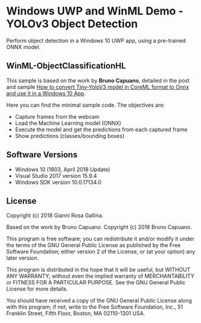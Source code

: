 # Windows UWP and WinML Demo - YOLOv3 Object Detection

Perform object detection in a Windows 10 UWP app, using a pre-trained ONNX model.

## WinML-ObjectClassificationHL

This sample is based on the work by **Bruno Capuano**, detailed in the post and sample [How to convert Tiny-YoloV3 model in CoreML format to Onnx and use it in a Windows 10 App](https://elbruno.com/2018/07/10/winml-how-to-convert-tiny-yolov3-model-in-coreml-format-to-onnx-and-use-it-in-a-windows10-app/).

Here you can find the minimal sample code. The objectives are:

- Capture frames from the webcam
- Load the Machine Learning model (ONNX)
- Execute the model and get the predictions from each captured frame
- Show predictions (classes/bounding boxes)

## Software Versions

- Windows 10 (1803, April 2018 Update)
- Visual Studio 2017 version 15.9.4
- Windows SDK version 10.0.17134.0

## License

Copyright (c) 2018 Gianni Rosa Gallina.

Based on the work by Bruno Capuano.
Copyright (c) 2018 Bruno Capuano.

This program is free software; you can redistribute it and/or modify
it under the terms of the GNU General Public License as published by
the Free Software Foundation; either version 2 of the License, or
(at your option) any later version.

This program is distributed in the hope that it will be useful,
but WITHOUT ANY WARRANTY; without even the implied warranty of
MERCHANTABILITY or FITNESS FOR A PARTICULAR PURPOSE.  See the
GNU General Public License for more details.

You should have received a copy of the GNU General Public License along
with this program; if not, write to the Free Software Foundation, Inc.,
51 Franklin Street, Fifth Floor, Boston, MA 02110-1301 USA.